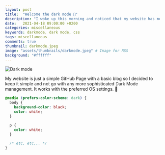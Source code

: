 ```yaml
---
layout: post
title:  "Welcome the dark mode 🎉"
description: "I woke up this morning and noticed that my website has no dark mode. I couldn't keep it as it is without fixing it with a simple CSS change. 😂"
date:   2021-04-18 09:00:00 +0200
categories: miscellaneous
keywords: darkmode, dark mode, css
tags: miscellaneous
comments: true
thumbnail: darkmode.jpeg
image: "assets/thumbnails/darkmode.jpeg" # Image for RSS
background: "#ffffff"
---
```


![Dark mode]({{site.url}}/assets/2021-04-18/darkmode.webp)

My website is just a simple GitHub Page with a basic blog so I decided to keep it simple and not go with any more sophisticated Dark Mode management. It works with the preferred OS settings. 🙂

```css
@media (prefers-color-scheme: dark) {
  body {
    background-color: black;
    color: white;
  }

  p {
    color: white;
  }
  
  /* etc, etc... */
}
```

